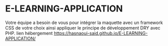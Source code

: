 # E-LEARNING-APPLICATION
Votre équipe a besoin de vous pour intégrer la maquette avec un framework CSS de votre choix ainsi appliquer le principe de développement DRY avec PHP.
lien hébergement 
https://hasnaoui-said.github.io/E-LEARNING-APPLICATION/
